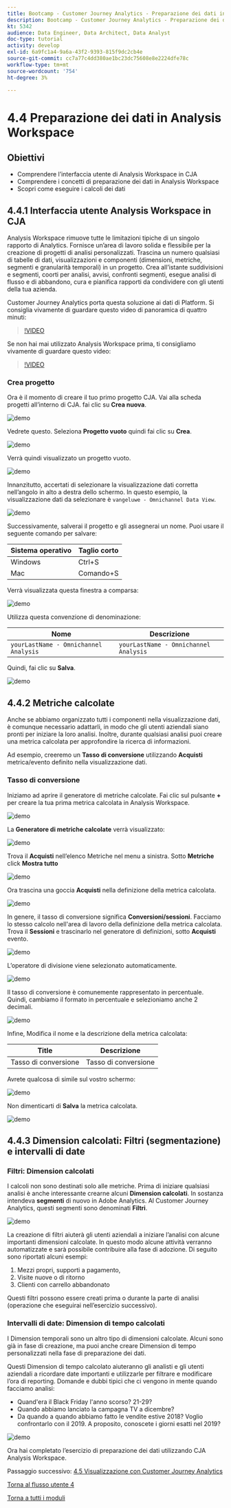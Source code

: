 ```yaml
---
title: Bootcamp - Customer Journey Analytics - Preparazione dei dati in Analysis Workspace
description: Bootcamp - Customer Journey Analytics - Preparazione dei dati in Analysis Workspace
kt: 5342
audience: Data Engineer, Data Architect, Data Analyst
doc-type: tutorial
activity: develop
exl-id: 6a9fc1a4-9a6a-43f2-9393-815f9dc2cb4e
source-git-commit: cc7a77c4dd380ae1bc23dc75608e8e2224dfe78c
workflow-type: tm+mt
source-wordcount: '754'
ht-degree: 3%

---
```


# 4.4 Preparazione dei dati in Analysis Workspace

## Obiettivi

- Comprendere l’interfaccia utente di Analysis Workspace in CJA
- Comprendere i concetti di preparazione dei dati in Analysis Workspace
- Scopri come eseguire i calcoli dei dati

## 4.4.1 Interfaccia utente Analysis Workspace in CJA

Analysis Workspace rimuove tutte le limitazioni tipiche di un singolo rapporto di Analytics. Fornisce un’area di lavoro solida e flessibile per la creazione di progetti di analisi personalizzati. Trascina un numero qualsiasi di tabelle di dati, visualizzazioni e componenti (dimensioni, metriche, segmenti e granularità temporali) in un progetto. Crea all’istante suddivisioni e segmenti, coorti per analisi, avvisi, confronti segmenti, esegue analisi di flusso e di abbandono, cura e pianifica rapporti da condividere con gli utenti della tua azienda.

Customer Journey Analytics porta questa soluzione ai dati di Platform. Si consiglia vivamente di guardare questo video di panoramica di quattro minuti:

>[!VIDEO](https://video.tv.adobe.com/v/35109?quality=12&learn=on)

Se non hai mai utilizzato Analysis Workspace prima, ti consigliamo vivamente di guardare questo video:

>[!VIDEO](https://video.tv.adobe.com/v/26266?quality=12&learn=on)

### Crea progetto

Ora è il momento di creare il tuo primo progetto CJA. Vai alla scheda progetti all’interno di CJA.
fai clic su **Crea nuova**.

![demo](./images/prmenu.png)

Vedrete questo. Seleziona **Progetto vuoto** quindi fai clic su **Crea**.

![demo](./images/prmenu1.png)

Verrà quindi visualizzato un progetto vuoto.

![demo](./images/premptyprojects.png)

Innanzitutto, accertati di selezionare la visualizzazione dati corretta nell’angolo in alto a destra dello schermo. In questo esempio, la visualizzazione dati da selezionare è `vangeluwe - Omnichannel Data View`.

![demo](./images/prdv.png)

Successivamente, salverai il progetto e gli assegnerai un nome. Puoi usare il seguente comando per salvare:

| Sistema operativo | Taglio corto |
| ----------------- |-------------| 
| Windows | Ctrl+S |
| Mac | Comando+S |

Verrà visualizzata questa finestra a comparsa:

![demo](./images/prsave.png)

Utilizza questa convenzione di denominazione:

| Nome | Descrizione |
| ----------------- |-------------| 
| `yourLastName - Omnichannel Analysis` | `yourLastName - Omnichannel Analysis` |

Quindi, fai clic su **Salva**.

![demo](./images/prsave2.png)

## 4.4.2 Metriche calcolate

Anche se abbiamo organizzato tutti i componenti nella visualizzazione dati, è comunque necessario adattarli, in modo che gli utenti aziendali siano pronti per iniziare la loro analisi. Inoltre, durante qualsiasi analisi puoi creare una metrica calcolata per approfondire la ricerca di informazioni.

Ad esempio, creeremo un **Tasso di conversione** utilizzando **Acquisti** metrica/evento definito nella visualizzazione dati.

### Tasso di conversione

Iniziamo ad aprire il generatore di metriche calcolate. Fai clic sul pulsante **+** per creare la tua prima metrica calcolata in Analysis Workspace.

![demo](./images/pradd.png)

La **Generatore di metriche calcolate** verrà visualizzato:

![demo](./images/prbuilder.png)

Trova il **Acquisti** nell’elenco Metriche nel menu a sinistra. Sotto **Metriche** click **Mostra tutto**

![demo](./images/calcbuildercr1.png)

Ora trascina una goccia **Acquisti** nella definizione della metrica calcolata.

![demo](./images/calcbuildercr2.png)

In genere, il tasso di conversione significa **Conversioni/sessioni**. Facciamo lo stesso calcolo nell&#39;area di lavoro della definizione della metrica calcolata. Trova il **Sessioni** e trascinarlo nel generatore di definizioni, sotto **Acquisti** evento.

![demo](./images/calcbuildercr3.png)

L’operatore di divisione viene selezionato automaticamente.

![demo](./images/calcbuildercr4.png)

Il tasso di conversione è comunemente rappresentato in percentuale. Quindi, cambiamo il formato in percentuale e selezioniamo anche 2 decimali.

![demo](./images/calcbuildercr5.png)

Infine, Modifica il nome e la descrizione della metrica calcolata:

| Title | Descrizione |
| ----------------- |-------------| 
| Tasso di conversione | Tasso di conversione |

Avrete qualcosa di simile sul vostro schermo:

![demo](./images/calcbuildercr6.png)

Non dimenticarti di **Salva** la metrica calcolata.

![demo](./images/pr9.png)

## 4.4.3 Dimension calcolati: Filtri (segmentazione) e intervalli di date

### Filtri: Dimension calcolati

I calcoli non sono destinati solo alle metriche. Prima di iniziare qualsiasi analisi è anche interessante crearne alcuni **Dimension calcolati**. In sostanza intendeva **segmenti** di nuovo in Adobe Analytics. Al Customer Journey Analytics, questi segmenti sono denominati **Filtri**.

![demo](./images/prfilters.png)

La creazione di filtri aiuterà gli utenti aziendali a iniziare l’analisi con alcune importanti dimensioni calcolate. In questo modo alcune attività verranno automatizzate e sarà possibile contribuire alla fase di adozione. Di seguito sono riportati alcuni esempi:

1. Mezzi propri, supporti a pagamento,
2. Visite nuove o di ritorno
3. Clienti con carrello abbandonato

Questi filtri possono essere creati prima o durante la parte di analisi (operazione che eseguirai nell’esercizio successivo).

### Intervalli di date: Dimension di tempo calcolati

I Dimension temporali sono un altro tipo di dimensioni calcolate. Alcuni sono già in fase di creazione, ma puoi anche creare Dimension di tempo personalizzati nella fase di preparazione dei dati.

Questi Dimension di tempo calcolato aiuteranno gli analisti e gli utenti aziendali a ricordare date importanti e utilizzarle per filtrare e modificare l’ora di reporting. Domande e dubbi tipici che ci vengono in mente quando facciamo analisi:

- Quand&#39;era il Black Friday l&#39;anno scorso? 21-29?
- Quando abbiamo lanciato la campagna TV a dicembre?
- Da quando a quando abbiamo fatto le vendite estive 2018? Voglio confrontarlo con il 2019. A proposito, conoscete i giorni esatti nel 2019?

![demo](./images/timedimensions.png)

Ora hai completato l’esercizio di preparazione dei dati utilizzando CJA Analysis Workspace.

Passaggio successivo: [4.5 Visualizzazione con Customer Journey Analytics](./ex5.md)

[Torna al flusso utente 4](./uc4.md)

[Torna a tutti i moduli](./../../overview.md)
